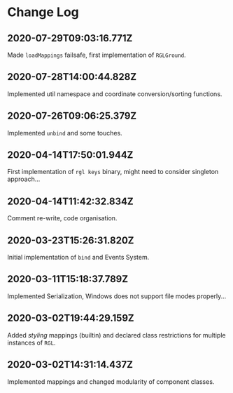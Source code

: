 
# Change Log

## 2020-07-29T09:03:16.771Z

Made `loadMappings` failsafe, first implementation of `RGLGround`.

## 2020-07-28T14:00:44.828Z

Implemented util namespace and coordinate conversion/sorting functions.

## 2020-07-26T09:06:25.379Z

Implemented `unbind` and some touches.

## 2020-04-14T17:50:01.944Z

First implementation of `rgl keys` binary, might need to consider singleton approach...

## 2020-04-14T11:42:32.834Z

Comment re-write, code organisation.

## 2020-03-23T15:26:31.820Z

Initial implementation of `bind` and Events System.

## 2020-03-11T15:18:37.789Z

Implemented Serialization, Windows does not support file modes properly...

## 2020-03-02T19:44:29.159Z

Added _styling_ mappings (builtin) and declared class restrictions for multiple instances of `RGL`.

## 2020-03-02T14:31:14.437Z

Implemented mappings and changed modularity of component classes.
